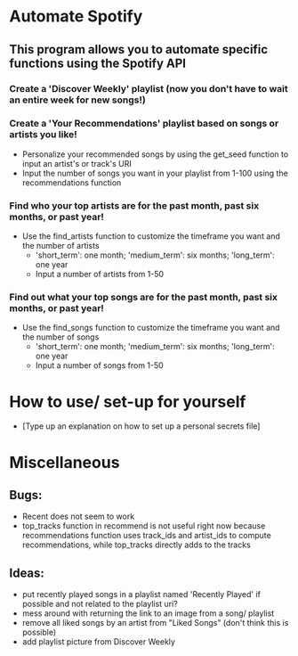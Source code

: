 # Automate Spotify
## This program allows you to automate specific functions using the Spotify API
### Create a 'Discover Weekly' playlist (now you don't have to wait an entire week for new songs!)
### Create a 'Your Recommendations' playlist based on songs or artists you like!
- Personalize your recommended songs by using the get_seed function to input an artist's or track's URI
- Input the number of songs you want in your playlist from 1-100 using the recommendations function
### Find who your top artists are for the past month, past six months, or past year!
- Use the find_artists function to customize the timeframe you want and the number of artists
    - 'short_term': one month; 'medium_term': six months; 'long_term': one year
    - Input a number of artists from 1-50
### Find out what your top songs are for the past month, past six months, or past year!
- Use the find_songs function to customize the timeframe you want and the number of songs
    - 'short_term': one month; 'medium_term': six months; 'long_term': one year
    - Input a number of songs from 1-50

# How to use/ set-up for yourself
- [Type up an explanation on how to set up a personal secrets file]

# Miscellaneous
## Bugs:
- Recent does not seem to work 
- top_tracks function in recommend is not useful right now because recommendations function uses track_ids and artist_ids to compute recommendations, while top_tracks directly adds to the tracks

## Ideas:
- put recently played songs in a playlist named 'Recently Played' if possible and not related to the playlist uri?
- mess around with returning the link to an image from a song/ playlist
- remove all liked songs by an artist from "Liked Songs" (don't think this is possible)
- add playlist picture from Discover Weekly 